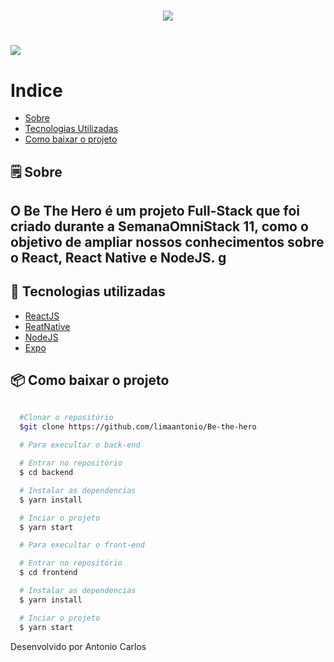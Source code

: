 <h1 align="center">
  <img src="https://ik.imagekit.io/dtx0soiaky/logo_x9RH0SYSi.svg">
</h1>

<h1>
  <img src="front-end/public/bth.gif">
</h1>

# Indice
- [Sobre](#-Sobre)
- [Tecnologias Utilizadas](#-tecnologias-Utilizadas)
- [Como baixar o projeto](#-como-baixar-o-projeto)

## 🗒 Sobre

O **Be The Hero** é um projeto Full-Stack que foi criado durante a **SemanaOmniStack 11**, como o objetivo de ampliar nossos conhecimentos sobre o React, React Native e NodeJS. 
g
---

## 🚀 Tecnologias utilizadas

- [ReactJS](https://pt-br.reactjs.org)
- [ReatNative](https://reactnative.dev/)
- [NodeJS](https://nodejs.org/en/)
- [Expo](https://expo.io/)

## 📦 Como baixar o projeto

```bash

  #Clonar o repositório
  $git clone https://github.com/limaantonio/Be-the-hero
  
  # Para execultar o back-end

  # Entrar no repositório
  $ cd backend

  # Instalar as dependencias
  $ yarn install 

  # Inciar o projeto
  $ yarn start

  # Para execultar o front-end

  # Entrar no repositório
  $ cd frontend

  # Instalar as dependencias
  $ yarn install 

  # Inciar o projeto
  $ yarn start

```

Desenvolvido por Antonio Carlos